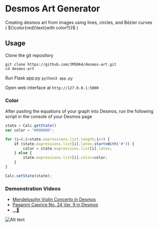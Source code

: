 # Desmos Art Generator
Creating desmos art from images using lines, circles, and Bézier curves  
( ${\color{red}\text{with color!!}}$ )

## Usage
Clone the git repository
```
git clone https://github.com/JM5064/desmos-art.git
cd desmos-art
```

Run Flask app.py
```python3 app.py```

Open web interface at `http://127.0.0.1:5000`

### Color
After pasting the equations of your graph into Desmos, run the following script in the console of your Desmos page
```js
state = Calc.getState()
var color = "#000000";

for (i=0;i<state.expressions.list.length;i++) {
    if (state.expressions.list[i].latex.startsWith('#')) {
        color = state.expressions.list[i].latex;
    } else {
        state.expressions.list[i].color=color;
    }
}

Calc.setState(state);
```

### Demonstration Videos
- [Mendelssohn Violin Concerto in Desmos](https://youtu.be/xtCtk2-HeUM)
- [Paganini Caprice No. 24 Var. 9 in Desmos](https://youtube.com/shorts/ntZLcAF8ZlY)
- [...👀](https://youtu.be/1IV0sonB-2U)

![Alt text](https://cdn.discordapp.com/attachments/732666510316666983/1270854071993241671/image.png?ex=66b53696&is=66b3e516&hm=6389231daf22446d718def793b9b13278230c030d9273dfd8204e6c79bf79385&)



